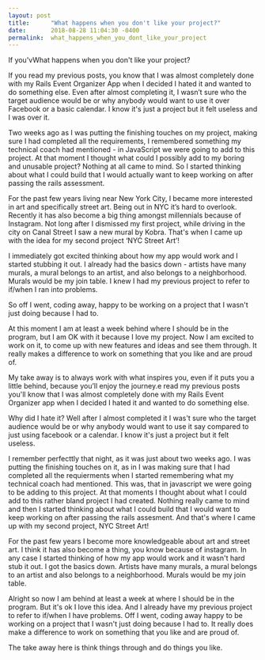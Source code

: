 ```yaml
---
layout: post
title:      "What happens when you don't like your project?"
date:       2018-08-28 11:04:30 -0400
permalink:  what_happens_when_you_dont_like_your_project
---
```



If you'vWhat happens when you don't like your project?

If you read my previous posts, you know that I was almost completely done with my Rails Event Organizer App when I decided I hated it and wanted to do something else. Even after almost completing it, I wasn’t sure who the target audience would be or why anybody would want to use it over Facebook or a basic calendar. I know it's just a project but it felt useless and I was over it.

Two weeks ago as I was putting the finishing touches on my project, making sure I had completed all the requirements, I remembered something my technical coach had mentioned - in JavaScript we were going to add to this project. At that moment I thought what could I possibly add to my boring and unusable project? Nothing at all came to mind. So I started thinking about what I could build that I would actually want to keep working on after passing the rails assessment.

For the past few years living near New York City, I became more interested in art and specifically street art. Being out in NYC it’s hard to overlook. Recently it has also become a big thing amongst millennials because of Instagram. Not long after I dismissed my first project, while driving in the city on Canal Street I saw a new mural by Kobra. That's when I came up with the idea for my second project ‘NYC Street Art’!

I immediately got excited thinking about how my app would work and I started stubbing it out. I already had the basics down - artists have many murals, a mural belongs to an artist, and also belongs to a neighborhood. Murals would be my join table. I knew I had my previous project to refer to if/when I ran into problems.

So off I went, coding away, happy to be working on a project that I wasn't just doing because I had to.

At this moment I am at least a week behind where I should be in the program, but I am OK with it because I love my project. Now I am excited to work on it, to come up with new features and ideas and see them through. It really makes a difference to work on something that you like and are proud of.

My take away is to always work with what inspires you, even if it puts you a little behind, because you’ll enjoy the journey.e read my previous posts you'll know that I was almost completely done with my Rails Event Organizer app when I decided I hated it and wanted to do something else. 

Why did I hate it? Well after I almost completed it I was't sure who the target audience would be or why anybody would want to use it say compared to just using facebook or a calendar. I know it's just a project but it felt useless. 

I remember perfecttly that night, as it was just about two weeks ago. I was putting the finishing touches on it, as in I was making sure that I had completed all the requierments when I started remembering what my technical coach had mentioned. This was, that in javascript we were going to be adding to this project. At that moments I thought about what I could add to this rather bland project I had created. Nothing really came to mind and then I started thinking about what I could build that I would want to keep working on after passing the rails assesment. And that's where I came up with my second project, NYC Street Art! 

For the past few years I become more knowledgeable about art and street art. I think it has also become a thing, you know because of instagram. In any case I started thinking of how my app would work and it wasn't hard stub it out. I got the basics down.  Artists have many murals, a mural belongs to an artist and also belongs to a neighborhood. Murals would be my join table.

Alright so now I am behind at least a week at where I should be in the program. But it's ok I love this idea. And I already have my previous project to refer to if/when I have problems. Off I went, coding away  happy to be working on a project that I wasn't just doing because I had to. It really does make a difference to work on something that you like and are proud of.

The take away here is think things through and do things you like.
